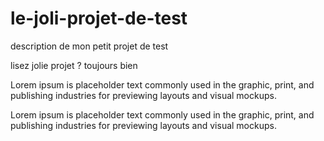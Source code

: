 # le-joli-projet-de-test
description de mon petit projet de test

lisez  jolie projet ? toujours bien

Lorem ipsum is placeholder text commonly used in the graphic, 
print, and publishing industries for previewing layouts and visual mockups.

Lorem ipsum is placeholder text commonly used in the graphic, 
print, and publishing industries for previewing layouts and visual mockups.
